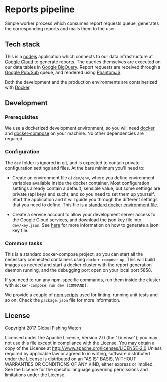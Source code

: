 # Reports pipeline

Simple worker process which consumes report requests queue, generates the
corresponding reports and mails them to the user.

## Tech stack

This is a [nodejs](https://nodejs.org/en/) application which connects to our
data infrastructure at [Google Cloud](http://cloud.google.com/) to generate
reports. The queries themselves are executed on our data tables in [Google
BigQuery](https://cloud.google.com/bigquery/). Report requests are received
through a [Google Pub/Sub](https://cloud.google.com/pubsub/) queue, and
rendered using [PhantomJS](http://phantomjs.org/).

Both the development and the production environments are containerized with
[Docker](https://www.docker.com).

## Development

### Prerequisites

We use a dockerized development environment, so you will need
[docker](https://www.docker.com/) and
[docker-compose](https://docs.docker.com/compose/install/) on your machine. No
other dependencies are required.

### Configuration

The `dev` folder is ignored in git, and is expected to contain private
configuration settings and files. At the bare minimum you'll need to:

* Create an environment file at `dev/env`, where you define environment
  variables available inside the docker container. Most configuration settings
already contain a default, sensible value, but some settings are private (api
keys and such), and so you need to set them up yourself. Start the application
and it will guide you through the different settings that you need to define.
This file is a [standard docker environment
file](https://docs.docker.com/engine/reference/commandline/run/#set-environment-variables-e-env-env-file).

* Create a service account to allow your development server access to the
  Google Cloud services, and download the json key file into `dev/key.json`.
See
[here](https://googlecloudplatform.github.io/gcloud-node/#/docs/v0.36.0/guides/authentication)
for more information on how to generate a json key file.

### Common tasks

This is a standard docker-compose project, so you can start all the necessary
connected containers using `docker-compose up`. This will build images as
needed and start a docker cluster with the report generation daemon running,
and the debugging port open on your local port 5858.

If you need to run any npm-specific commands, run them inside the cluster with
`docker-compose run dev [COMMAND]`.

We provide a couple of [npm scripts](https://docs.npmjs.com/misc/scripts) used
for linting, running unit tests and so on. Check the `package.json` file for
more information.

## License

Copyright 2017 Global Fishing Watch

Licensed under the Apache License, Version 2.0 (the "License"); you may not use
this file except in compliance with the License. You may obtain a copy of the
License at http://www.apache.org/licenses/LICENSE-2.0 Unless required by
applicable law or agreed to in writing, software distributed under the License
is distributed on an "AS IS" BASIS, WITHOUT WARRANTIES OR CONDITIONS OF ANY
KIND, either express or implied. See the License for the specific language
governing permissions and limitations under the License.
